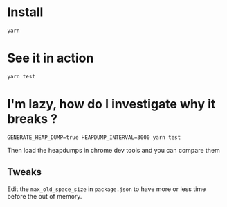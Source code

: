 # Install

`yarn`

# See it in action

`yarn test`

# I'm lazy, how do I investigate why it breaks ?

`GENERATE_HEAP_DUMP=true HEAPDUMP_INTERVAL=3000 yarn test`

Then load the heapdumps in chrome dev tools and you can compare them

## Tweaks

Edit the `max_old_space_size` in `package.json` to have more or less time before the out of memory.
